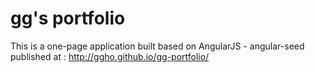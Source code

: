 # gg's portfolio 

This is a one-page application built based on AngularJS - angular-seed
published at : http://ggho.github.io/gg-portfolio/
